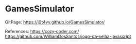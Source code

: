 # GamesSimulator

GitPage: https://j0t4vv.github.io/GamesSimulator/

References: https://cozy-coder.com/
            https://github.com/WilliamDosSantos/jogo-da-velha-javascript

